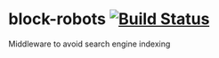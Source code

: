 # block-robots [![Build Status](https://travis-ci.org/php-middleware/block-robots.svg)](https://travis-ci.org/php-middleware/block-robots)
Middleware to avoid search engine indexing
